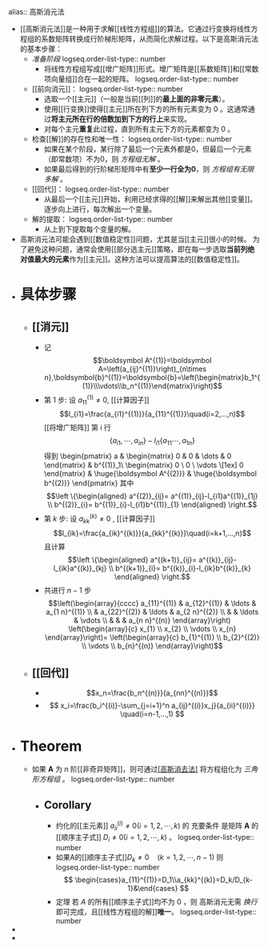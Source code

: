 alias:: 高斯消元法

- [[高斯消元法]]是一种用于求解[[线性方程组]]的算法。它通过行变换将线性方程组的系数矩阵转换成行阶梯形矩阵，从而简化求解过程。以下是高斯消元法的基本步骤：
	- *准备阶段* 
	  logseq.order-list-type:: number
		- 将线性方程组写成[[增广矩阵]]形式。增广矩阵是[[系数矩阵]]和[[常数项向量组]]合在一起的矩阵。
		  logseq.order-list-type:: number
	- [[前向消元]]：
	  logseq.order-list-type:: number
		- 选取一个[[主元]]（一般是当前[[列]]的**最上面的非零元素**）。
		- 使用[[行变换]]使得[[主元]]所在列下方的所有元素变为 0 。这通常通过**将主元所在行的倍数加到下方的行上**来实现。
		- 对每个主元**重复**此过程，直到所有主元下方的元素都变为 0 。
	- 检查[[解]]的存在性和唯一性：
	  logseq.order-list-type:: number
		- 如果在某个阶段，某行除了最后一个元素外都是0，但最后一个元素（即常数项）不为0，则 *方程组无解* 。
		- 如果最后得到的行阶梯形矩阵中有**至少一行全为0**，则 *方程组有无限多解* 。
	- [[回代]]：
	  logseq.order-list-type:: number
		- 从最后一个[[主元]]开始，利用已经求得的[[解]]来解出其他[[变量]]。
		  逐步向上进行，每次解出一个变量。
	- 解的提取：
	  logseq.order-list-type:: number
		- 从上到下提取每个变量的解。
- 高斯消元法可能会遇到[[数值稳定性]]问题，尤其是当[[主元]]很小的时候。
  为了避免这种问题，通常会使用[[部分选主元]]策略，即在每一步选取**当前列绝对值最大的元素**作为[[主元]]。这种方法可以提高算法的[[数值稳定性]]。
- # 具体步骤
	- ## [[消元]]
		- 记 
		  $$\boldsymbol A^{(1)}=\boldsymbol A=\left(a_{ij}^{(1)}\right)_{n\times n},\boldsymbol{b}^{(1)}=\boldsymbol{b}=\left(\begin{matrix}b_1^{(1)}\\\vdots\\b_n^{(1)}\end{matrix}\right)$$
		- 第 $1$ 步: 设 $a_{11}^{(1)}\neq0$, [[计算因子]] 
		  $$l_{i1}=\frac{a_{i1}^{(1)}}{a_{11}^{(1)}}\quad(i=2,...,n)$$ 
		  [[将增广矩阵]] 第 i 行
		  $$\{a_{i1},\cdots,a_{in}\} - l_{i1} \{a_{11}\cdots,a_{1n}\}$$
		  得到
		  \begin{pmatrix}
		   a & \begin{matrix} 0 & 0 & \dots & 0 \end{matrix} & b^{(1)}_1\\
		   \begin{matrix} 0 \\ 0 \\ \vdots \\[1ex] 0 \end{matrix} & \huge{\boldsymbol A^{(2)}} & \huge{\boldsymbol b^{(2)}}
		  \end{pmatrix}
		  其中
		  $$\left \{\begin{aligned} 
		  a^{(2)}_{ij}= a^{(1)}_{ij}-l_{i1}a^{(1)}_{1j} \\ 
		  b^{(2)}_{i}= b^{(1)}_{i}-l_{i1}b^{(1)}_{1}
		  \end{aligned} \right.$$
		- 第 $k$ 步: 设 $a_{kk}^{(k)}\neq0$ , [[计算因子]] 
		  $$l_{ik}=\frac{a_{ik}^{(k)}}{a_{kk}^{(k)}}\quad(i=k+1,...,n)$$ 
		  且计算
		  $$\left \{\begin{aligned} 
		  a^{(k+1)}_{ij}= a^{(k)}_{ij}-l_{ik}a^{(k)}_{kj} \\ 
		  b^{(k+1)}_{i}= b^{(k)}_{i}-l_{ik}b^{(k)}_{k}
		  \end{aligned} \right.$$
		- 共进行 $n-1$ 步
		  $$\left(\begin{array}{cccc}
		  a_{11}^{(1)} & a_{12}^{(1)} & \ldots & a_{1 n}^{(1)} \\
		  & a_{22}^{(2)} & \ldots & a_{2 n}^{(2)} \\
		  & & \ldots & \vdots \\
		  & & & a_{n n}^{(n)}
		  \end{array}\right)
		  \left(\begin{array}{c}
		  x_{1} \\
		  x_{2} \\
		  \vdots \\
		  x_{n}
		  \end{array}\right)=
		  \left(\begin{array}{c}
		  b_{1}^{(1)} \\
		  b_{2}^{(2)} \\
		  \vdots \\
		  b_{n}^{(n)}
		  \end{array}\right)$$
	- ## [[回代]]
		- $$x_n=\frac{b_n^{(n)}}{a_{nn}^{(n)}}$$
		- $$
		  x_i=\frac{b_i^{(i)}-\sum_{j=i+1}^n a_{ij}^{(i)}x_j}{a_{ii}^{(i)}} \quad(i=n-1,...,1)
		  $$
- # Theorem
	- 如果 $\boldsymbol A$ 为 $n$ 阶[[非奇异矩阵]]，则可通过[[高斯消去法]](及交换两行的[[初等行变换]]) 将方程组化为 *三角形方程组* 。
	  logseq.order-list-type:: number
		- ## Corollary
			- 约化的[[主元素]] $a_{ii}^{(i)}\neq0\left(i=1,2,\cdots,k\right)$ 的 充要条件 是矩阵 $\boldsymbol A$ 的[[顺序主子式]] $D_i\neq0\left(i=1,2,\cdots,k\right)$ 。
			  logseq.order-list-type:: number
			- 如果A的[[顺序主子式]]$D_k\neq0\quad(k=1,2,\cdots,n-1)$ 则 
			  logseq.order-list-type:: number
			  $$
			  \begin{cases}a_{11}^{(1)}=D_1\\a_{kk}^{(k)}=D_k/D_{k-1}&\end{cases}
			  $$
			- 定理 若 $A$ 的所有[[顺序主子式]]均不为 $0$ ，则 高斯消元无需 *换行* 即可完成，且[[线性方程组的解]]**唯一**。
			  logseq.order-list-type:: number
-
-